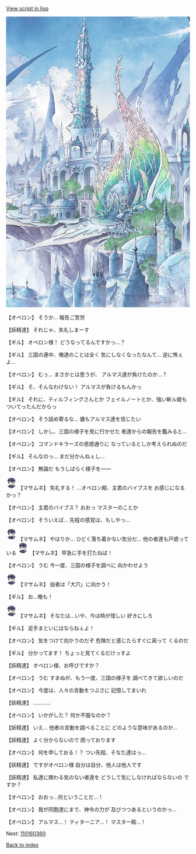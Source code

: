 [View script in lisp](../scripts/110160350.txt)

![fairy_world.png](../images/backgrounds/fairy_world.png)

【オベロン】
そうか…
報告ご苦労

【妖精達】
それじゃ、失礼しまーす

【ギル】
オベロン様！
どうなってるんですかっ…？

【ギル】
三国の連中、俺達のことは全く
気にしなくなったなんて…
逆に怖ぇよ…

【オベロン】
むぅ…
まさかとは思うが、
アルマス達が負けたのか…？

【ギル】
そ、そんなわけない！
アルマスが負けるもんかっ

【ギル】
それに、ティルフィングさんとか
フェイルノートとか、強い斬ル姫も
ついてったんだからっ

【オベロン】
そう詰め寄るな…
儂もアルマス達を信じたい

【オベロン】
しかし、三国の様子を見に行かせた
者達からの報告を鑑みると…

【オベロン】
コマンドキラーズの思惑通りに
なっているとしか考えられぬのだ

【ギル】
そんなのっ…
まだ分かんねぇし…

【オベロン】
無論だ
もうしばらく様子を――

<img src="../images/units/3100111.png" alt="3100111.png" height="34"/>
【マサムネ】
失礼する！
…オベロン殿、主君のバイブスを
お感じになるかっ？

【オベロン】
主君のバイブス？
おおっ
マスターのことか

【オベロン】
そういえば…
先程の感覚は、もしやっ…

<img src="../images/units/3100111.png" alt="3100111.png" height="34"/>
【マサムネ】
やはりか…
ひどく落ち着かない気分だ…
他の者達も戸惑っている

<img src="../images/units/3100111.png" alt="3100111.png" height="34"/>
【マサムネ】
早急に手を打たねば！

【オベロン】
うむ
今一度、三国の様子を調べに
向かわせよう

<img src="../images/units/3100111.png" alt="3100111.png" height="34"/>
【マサムネ】
拙者は「大穴」に向かう！

【ギル】
お…俺も！

<img src="../images/units/3100111.png" alt="3100111.png" height="34"/>
【マサムネ】
そなたは…いや、今は時が惜しい
好きにしろ

【ギル】
足手まといにはならねぇよ！

【オベロン】
気をつけて向かうのだぞ
危険だと感じたらすぐに戻って
くるのだ

【ギル】
分かってます！
ちょっと見てくるだけっすよ

【妖精達】
オベロン様、お呼びですか？

【オベロン】
うむ
すまぬが、もう一度、三国の様子を
調べてきて欲しいのだ

【オベロン】
今度は、人々の言動をつぶさに
記憶してまいれ

【妖精達】
…………

【オベロン】
いかがした？
何か不服なのか？

【妖精達】
いえ…
他者の言動を調べることに
どのような意味があるのか…

【妖精達】
よく分からないので
困っております

【オベロン】
何を申しておる！？
つい先程、そなた達はっ…

【妖精達】
ですがオベロン様
自分は自分、他人は他人です

【妖精達】
私達に関わる気のない者達を
どうして気にしなければならないの
ですか？

【オベロン】
おおっ…何ということだ…！

【オベロン】
我が同胞達にまで、神令の力が
及びつつあるというのかっ…

【オベロン】
アルマス…！
ティターニア…！
マスター殿…！

Next: [110160360](110160360.md)

[Back to index](index.md)
